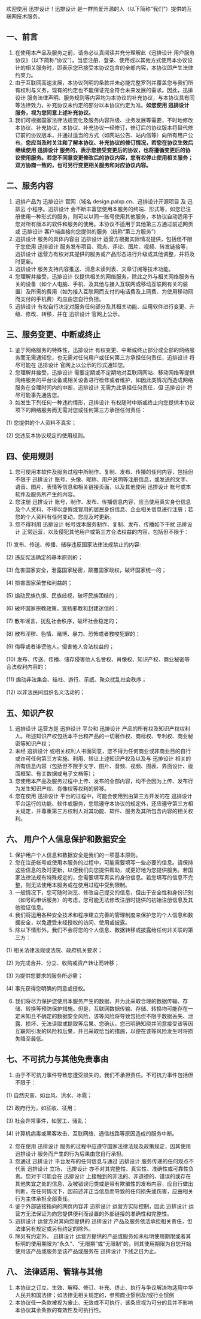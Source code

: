 欢迎使用 迅排设计！迅排设计 是一群热爱开源的人（以下简称“我们”）提供的互联网技术服务。

## 一、前言

1. 在使用本产品及服务之前，请务必认真阅读并充分理解此《迅排设计 用户服务协议》（以下简称“协议”）。当您注册、登录、使用或以其他方式使用本协议设计的相关服务时，即表示您已接受本协议包含的全部内容，本协议即产生法律约束力。
2. 由于互联网高速发展，本协议列明的条款并未必能完整罗列并覆盖您与我们所有权利与义务，现有的约定也不能保证完全符合未来发展的需求。因此，迅排设计 服务法律声明、服务规则等内容均为本协议的补充协议，与本协议具有同等法律效力，补充协议未约定的部分以本协议约定为准。**如您使用 迅排设计 服务，视为您同意上述补充协议。**
3. 我们可根据国家法律法规变化及服务内容升级、业务发展等需要，不时地修改本协议、补充协议，本协议、补充协议一经修订，修订后的协议版本将替代修订前的协议版本，并通过适当的方式（如网站公告、站内信等）向所有用户公布。**您应当及时关注和了解本协议、补充协议的修订情况，若您在协议生效后继续使用 迅排设计 服务的，表示您接受变更后的协议，也将遵循变更后的协议使用服务。若您不同意变更修改后的协议内容，您有权停止使用相关服务；双方协商一致的，也可另行变更相关服务和对应协议内容。**

## 二、服务内容

1. 迅排产品为 迅排设计 官网（域名 design.palxp.cn、迅排设计开源项目 及 迅排云 小程序。迅排设计 会不断丰富您使用本服务的终端、形式等，如您已注册使用一种形式的服务，则可以以同一账号使用其他服务，本协议自动适用于您对所有版本的软件和服务的使用。本协议不适用于其他第三方通过前述网页或 迅排设计 客户端直接向您提供的服务（统称“第三方服务”）
2. 迅排设计 服务的具体内容由 迅排设计 运营方根据实际情况提供，包括但不限于您使用 迅排设计 服务发布项目、观点、评论、图片、视频、转发链接等，迅排设计 运营方有权对其提供的服务或产品形态进行升级或其他调整，并将及时更新。
3. 迅排设计 服务支持内容推送、消息未读列表、文章订阅等技术功能。
4. 您理解并接受，迅排设计 仅提供相关的网络服务，除此之外与相关网络服务有关的设备（如个人电脑、手机、及其他与接入互联网或移动互联网有关的装置）及所需的费用（如为接入互联网而支付的电话费及上网费、为使用移动网而支付的手机费）均应由您自行负担。
5. 迅排设计 有权自行决定对服务任何部分及其相关功能、应用软件进行变更、升级、修改、转移，并在 迅排设计 官网上公示。

## 三、服务变更、中断或终止

1. 鉴于网络服务的特殊性，迅排设计 有权变更、中断或终止部分或全部的网络服务而无需通知您，也无需对任何用户或任何第三方承担任何责任，迅排设计 将尽可能在 迅排设计 官网上以公示的形式通知您。
2. 您理解并接受，迅排设计 需要定期或不定期地对互联网网站、移动网络等提供网络服务的平台设备或相关设备进行检修或者维护，如因此类情况而造成网络服务在合理时间内的中断，迅排设计 无需为此承担任何责任，但 迅排设计 将尽可能事先通告您。
3. 如发生下列任何一种违约情形，迅排设计 有权随时中断或终止向您提供本协议项下的网络服务而无需对您或任何第三方承担任何责任：

(1) 您提供的个人资料不真实；

(2) 您违反本协议规定的使用规则。

## 四、使用规则

1. 您可使用本软件及服务过程中所制作、复制、发布、传播的任何内容，包括但不限于 迅排设计 账号、头像、昵称、用户说明等注册信息，或发送的文字、语音、图片、表情等信息和相关链接页面，以及其他使用 迅排设计 帐号或本软件及服务所产生的内容。
2. 您注册 迅排设计 账号，制作、发布、传播信息内容，应当使用真实身份信息及个人资料，不得以虚假或冒用的居民身份信息、企业相关信息进行注册；若您的个人资料有任何变动，您应及时更新。
3. 您不得利用 迅排设计 帐号或本服务制作、复制、发布、传播如下干扰 迅排设计 正常运营，以及侵犯其他用户或第三方合法权益的内容，包括但不限于：

(1) 发布、传送、传播、储存违反国家法律法规禁止的内容:

(2) 违反宪法确定的基本原则的；

(3) 危害国家安全，泄露国家秘密，颠覆国家政权，破坏国家统一的；

(4) 损害国家荣誉和利益的；

(5) 煽动民族仇恨、民族歧视，破坏民族团结的；

(6) 破坏国家宗教政策，宣扬邪教和封建迷信的；

(7) 散布谣言，扰乱社会秩序，破坏社会稳定的；

(8) 散布淫秽、色情、赌博、暴力、恐怖或者教唆犯罪的；

(9) 侮辱或者诽谤他人，侵害他人合法权益的；

(10) 发布、传送、传播、储存侵害他人名誉权、肖像权、知识产权、商业秘密等合法权利内容的；

(11) 煽动非法集会、结社、游行、示威、聚众扰乱社会秩序；

(12) 以非法民间组织名义活动的；

## 五、知识产权

1. 迅排设计 运营方是 迅排设计 平台和 迅排设计 产品的所有权及知识产权权利人。所述知识产权包括本平台和产品的一切著作权、商标权、专利权、商业秘密等知识产权；
2. 未经 迅排设计 或相关权利人书面同意，您不得为任何商业或非商业目的自行或许可任何第三方实施、利用、转让上述知识产权及以及与 迅排设计 相关的所有信息内容（包括但不限于文字、图片、音频、视频、图表、界面设计、版面框架、有关数据或电子文档等）；
3. 您使用本产品及服务过程中上传、发布的全部内容，均不会因为上传、发布行为发生知识产权、肖像权等权利的转移。
4. 您在使用 迅排设计 平台的过程中，可能会使用到由第三方开发的在 迅排设计 平台运行的功能、软件或服务，您除遵守本协议的规定外，还应遵守第三方相关规定，并尊重第三方权利人对其功能、软件、服务及其所包含内容的相关权利。

## 六、 用户个人信息保护和数据安全

1. 保护用户个人信息和数据安全是我们的一项基本原则。
2. 您在注册帐号或使用本服务的过程中，可能需要填写一些必要的信息。请保持这些信息的及时更新，以便我们向您提供帮助，或更好地为您提供服务。若国家法律法规有特殊规定的，您需要填写真实的身份信息。若您填写的信息不完整，则无法使用本服务或在使用过程中受到限制。
3. 一般情况下，您可随时浏览、修改自己提交的信息，但出于安全性和身份识别（如号码申诉服务）的考虑，您可能无法修改注册时提供的初始注册信息及其他验证信息。
4. 我们将运用各种安全技术和程序建立完善的管理制度来保护您的个人信息和数据安全，以免遭受未经授权的访问、使用或披露。
5. 除以下情形外，我们不会将您的个人信息、数据转移或披露给任何非关联的第三方：

(1) 相关法律法规或法院、政府机关要求；

(2) 为完成合并、分立、收购或资产转让而转移；

(3) 为提供您要求的服务所必需；

(4) 事先获得您明确的同意或授权。

6. 我们将尽力保护您使用本服务产生的数据，并为此采取合理的数据传输、存储、转换等预防保护措施。但是，互联网数据传输、存储、转换均可能存在一定未知且不确定的数据安全风险，该等风险将导致包括但不限于数据丢失、泄露、损坏、无法读取或提取等后果。您确认，您已明确知晓并同意接受该等因互联网引发的风险和后果，并已采取恰当的措施，以便在该等风险发生时将损失降至最低。

## 七、不可抗力与其他免责事由

1. 由于不可抗力事件导致您遭受损失的，我们不承担责任。不可抗力事件包括但不限于：

(1) 自然灾害、如台风、洪水、冰雹；

(2) 政府行为，如征收、征用；

(3) 社会异常事件，如罢工、骚乱；

(4) 计算机病毒或黑客攻击、互联网络、通信线路等原因造成的服务中断。

2. 您在使用 迅排设计 服务的过程中应遵守国家法律法规及政策规定，因其使用 迅排设计 服务而产生的行为后果由您自行承担。
3. 您通过 迅排设计 平台发布的任何信息与通过 迅排设计 服务传递的任何观点不代表 迅排设计 立场， 迅排设计 亦不对其完整性、真实性、准确性或可靠性负责。您对于可能会在 迅排设计 上接触到的非法的、非道德的、错误的或存在其他失宜之处的信息，及被错误归类或是带有欺骗性的发布内容，应自行做出判断。在任何情况下，因前述非正当信息而导致的任何损失或伤害，应由相关行为主体承担全部责任。
4. 鉴于外部链接指向的网页内容非 迅排设计 运营方实际控制，因此 迅排设计 运营方无法保证为向您提供便利而设置的外部链接的准确性和完整性。
5. 迅排设计 运营方对其向您提供的 迅排设计 产品及服务依法承担相关责任，但法律另有规定或另有约定的除外。
6. 除另有约定外， 迅排设计 运营方提供的产品或服务如未标明使用期限或者其标明的使用期限为“永久”、“无限期”或“无限制”的，则其使用期限为自您开始使用该产品或服务至该产品或服务在 迅排设计 下线之日为止。

## 八、 法律适用、管辖与其他

1. 本协议之订立、生效、解释、修订、补充、终止、执行与争议解决均适用中华人民共和国法律；如法律无相关规定的，参照商业惯例及/或行业惯例
2. 本协议任一条款被视为废止、无效或不可执行，该条应视为可分的且并不影响本协议其余条款的有效性及可执行性。